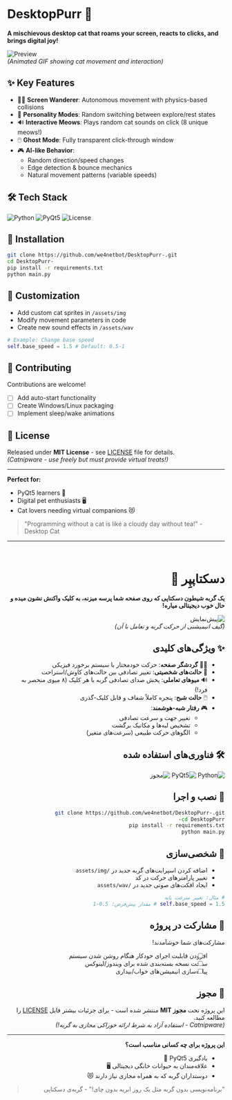 # DesktopPurr 🐾

**A mischievous desktop cat that roams your screen, reacts to clicks, and brings digital joy!**

![Preview](https://media1.giphy.com/media/v1.Y2lkPTc5MGI3NjExZ3c4cWxqbDNmZGZjeWRpd2M1ZTUyOGlpZm8xYjg5azZpejJxa3E1NyZlcD12MV9pbnRlcm5hbF9naWZfYnlfaWQmY3Q9Zw/7Cr71vflxfGFO/giphy.gif)  
*(Animated GIF showing cat movement and interaction)*

## ✨ Key Features
- 🐱‍💻 **Screen Wanderer**: Autonomous movement with physics-based collisions
- 🔄 **Personality Modes**: Random switching between explore/rest states
- 🔊 **Interactive Meows**: Plays random cat sounds on click (8 unique meows!)
- 🖱️ **Ghost Mode**: Fully transparent click-through window
- 🎮 **AI-like Behavior**:  
  - Random direction/speed changes  
  - Edge detection & bounce mechanics  
  - Natural movement patterns (variable speeds)

## 🛠 Tech Stack
![Python](https://img.shields.io/badge/Python-3.9%2B-blue?logo=python)
![PyQt5](https://img.shields.io/badge/PyQt5-5.15%2B-green?logo=qt)
![License](https://img.shields.io/badge/License-MIT-purple)

## 🚀 Installation
```bash
git clone https://github.com/we4netbot/DesktopPurr-.git
cd DesktopPurr-
pip install -r requirements.txt
python main.py
```

## 🎨 Customization
- Add custom cat sprites in `/assets/img`
- Modify movement parameters in code
- Create new sound effects in `/assets/wav`

```python
# Example: Change base speed
self.base_speed = 1.5 # Default: 0.5-1
```

## 🤝 Contributing
Contributions are welcome!
- [ ] Add auto-start functionality
- [ ] Create Windows/Linux packaging
- [ ] Implement sleep/wake animations

## 📜 License
Released under **MIT License** - see [LICENSE](LICENSE) file for details.  
*(Catnipware - use freely but must provide virtual treats!)*

---

**Perfect for:**  
- PyQt5 learners 🐍  
- Digital pet enthusiasts 🖥️  
- Cat lovers needing virtual companions 😻

> "Programming without a cat is like a cloudy day without tea!" - Desktop Cat

---

<br>
<div dir="rtl">

# دسکتاپپِر 🐾

**یک گربه شیطون دسکتاپی که روی صفحه شما پرسه میزنه، به کلیک واکنش نشون میده و حال خوب دیجیتالی میاره!**

![پیش‌نمایش](https://media1.giphy.com/media/v1.Y2lkPTc5MGI3NjExZ3c4cWxqbDNmZGZjeWRpd2M1ZTUyOGlpZm8xYjg5azZpejJxa3E1NyZlcD12MV9pbnRlcm5hbF9naWZfYnlfaWQmY3Q9Zw/7Cr71vflxfGFO/giphy.gif)  
*(گیف انیمیشنی از حرکت گربه و تعامل با آن)*

## ✨ ویژگی‌های کلیدی
- 🐱‍💻 **گردشگر صفحه**: حرکت خودمختار با سیستم برخورد فیزیکی
- 🔄 **حالت‌های شخصیتی**: تغییر تصادفی بین حالت‌های کاوش/استراحت
- 🔊 **میوهای تعاملی**: پخش صدای تصادفی گربه با هر کلیک (۸ میوی منحصر به فرد!)
- 🖱️ **حالت شبح**: پنجره کاملاً شفاف و قابل کلیک-گذری
- 🎮 **رفتار شبه-هوشمند**:  
  - تغییر جهت و سرعت تصادفی  
  - تشخیص لبه‌ها و مکانیک برگشت  
  - الگوهای حرکت طبیعی (سرعت‌های متغیر)

## 🛠 فناوری‌های استفاده شده
![Python](https://img.shields.io/badge/Python-3.9%2B-blue?logo=python)
![PyQt5](https://img.shields.io/badge/PyQt5-5.15%2B-green?logo=qt)
![مجوز](https://img.shields.io/badge/License-MIT-purple)

## 🚀 نصب و اجرا
```bash
git clone https://github.com/we4netbot/DesktopPurr-.git
cd DesktopPurr-
pip install -r requirements.txt
python main.py
```

## 🎨 شخصی‌سازی
- اضافه کردن اسپرایت‌های گربه جدید در `/assets/img`
- تغییر پارامترهای حرکت در کد
- ایجاد افکت‌های صوتی جدید در `/assets/wav`

```python
# مثال: تغییر سرعت پایه
self.base_speed = 1.5 # مقدار پیش‌فرض: 0.5-1
```

## 🤝 مشارکت در پروژه
مشارکت‌های شما خوشآمدند!
- [ ] افزودن قابلیت اجرای خودکار هنگام روشن شدن سیستم
- [ ] ساخت نسخه بسته‌بندی شده برای ویندوز/لینوکس
- [ ] پیاده‌سازی انیمیشن‌های خواب/بیداری

## 📜 مجوز
این پروژه تحت **مجوز MIT** منتشر شده است - برای جزئیات بیشتر فایل [LICENSE](LICENSE) را مطالعه کنید.  
*(Catnipware - استفاده آزاد به شرط ارائه خوراکی مجازی به گربه!)*

---

**این پروژه برای چه کسانی مناسب است؟**  
- یادگیری PyQt5 🐍  
- علاقه‌مندان به حیوانات خانگی دیجیتالی 🖥️  
- دوستداران گربه که به همراه مجازی نیاز دارند 😻

> "برنامه‌نویسی بدون گربه مثل یک روز ابریه بدون چای!" - گربه‌ی دسکتاپی

